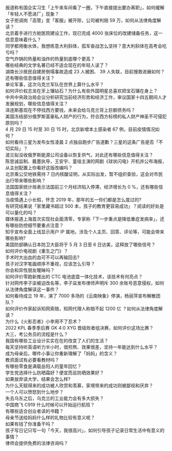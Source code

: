 报道称有国企实习生「上午来车间看了一圈，下午直接提出要办离职」，如何缓解「年轻人不愿进厂」现象？  
女子拒调岗「高管」变「客服」被开除，公司被判赔 59 万，如何从法律角度解读？  
北京着手进行方舱医院建设工作，现已完成 4000 张床位的改建储备任务，这一信息意味着什么？  
同学都用衡水体，我想练意大利斜体，孤军奋战怎么坚持？意大利斜体在高考会吃亏吗？  
空气炸锅的热量和油炸的热量到底哪个更高？  
哪些经典的文学名著已经不适合现在的年轻人读了？  
湖南长沙居民自建房倒塌事故造成 23 人被困、 39 人失联，目前搜救进展如何？还有哪些信息值得关注？  
单论军事，这次乌克兰军队在世界上算什么水平？  
如何评价权志龙在牙上镶钻石？为什么有些外国明星总喜欢把宝石镶在身上？  
中共中央政治局会议分析研究当前经济形势和经济工作，审议国家十四五期间人才发展规划，哪些信息值得关注？  
泽连斯基现在不停找西方要钱，未来会给乌克兰背上巨额债务吗？  
美国冻结部分俄罗斯富豪私人财产的行为，符合西方标榜的私人财产神圣不可侵犯原则吗？  
4 月 29 日 15 时至 30 日 15 时，北京新增本土感染者 67 例，目前疫情情况如何？  
如何看待三星为发布女性凌晨 2 点独自跑步广告道歉？三星的这条广告是否「不切实际」？  
波兰拟没收俄罗斯能源公司设备以恢复供气，对此还有哪些信息值得关注？  
陈思诚监制、戴墨执导，王安宇、童瑶主演的网剧《球状闪电》开机并公布海报，从主创配置上你看好这版改编吗？  
北京乘公交地铁需持 7 日内核酸证明，从实际出发，暂不组织查验，这会对市民出行带来哪些影响？  
法国国家统计局表示法国前三个月经济陷入停滞，经济增长为 0 %，还有哪些信息值得关注？  
当疫情遇上小长假，怀念 2019 年，那年的五一你们都是怎么度过的?  
有研究结果说「家里藏书超过 500 本，孩子的教育更容易成功」？阅读的好处是可以量化的吗？  
媒体报道上海首次实现社会面清零，专家称「下一步重点是降低重症发病率」，还有哪些防控细节要重点注意？  
知乎宣布全面上线显示用户 IP 属地，涉及个人主页、回答、评论等，可能会带来哪些影响?  
美国防部确认日本防卫大臣将于 5 月 3 日至 6 日访美，这释放了哪些信号？  
如何评价电视剧《重生之门》？  
手术时大出血的血可不可以再输回去?  
孩子对汉字笔画顺序不重视，应该怎么引导？  
你会和异性朋友暧昧吗？  
如何评价零跑新推出的 CTC 电池底盘一体化技术，该技术有何亮点？  
针对网传李子柒被迫改名等，李子柒发布律师声明斥 300 余账号恶意侵权，如何从法律角度解读这一事件？  
如何看待成立 19 年，演了 7000 多场的《云南映象》停演，杨丽萍宣布解散团队？  
如何评价作家起诉知网索赔，知网代理人称赔不起 1200 亿 ？如何从法律角度解读？  
为什么《火影忍者》小李用不了忍术？  
2022 KPL 春季季后赛 GK 4:0 XYG 晋级败者组决赛，如何评价这场比赛？  
大三，考公务员的流程是什么？  
我国有哪些工业设计实实在在的改变了人们的生活？  
每天坚持听英语听力半小时，很煎熬、效果很差，坚持一年能达到什么水平？  
成为母亲后，哪件小事让你重新理解了「妈妈」的含义？  
教资面试有必要看教材吗？  
有哪些零食是满载岳阳人的童年回忆？  
学生党选择什么防晒霜好？便宜而且防晒效果好？  
如果放弃读大学，结果会怎么样?  
为什么天赋得来的成功被人欣赏和羡慕，家境带来的成功则被鄙视和厌弃？  
一个人可以愤怒到什么地步？  
失去乌东之后，乌克兰的工业能力会有多大损失？  
中国商飞 C919 什么时候可以开始运行航班？  
有哪些适合创业者读的书籍？  
母亲节送给妈妈什么样的礼物比较有意义呢？  
如果有钱了你准备干吗？  
孩子写日记只写一句「今天，我很高兴」，如何引导孩子记录日常生活中有意义的事情？  
律师会提供免费的法律咨询吗？  
